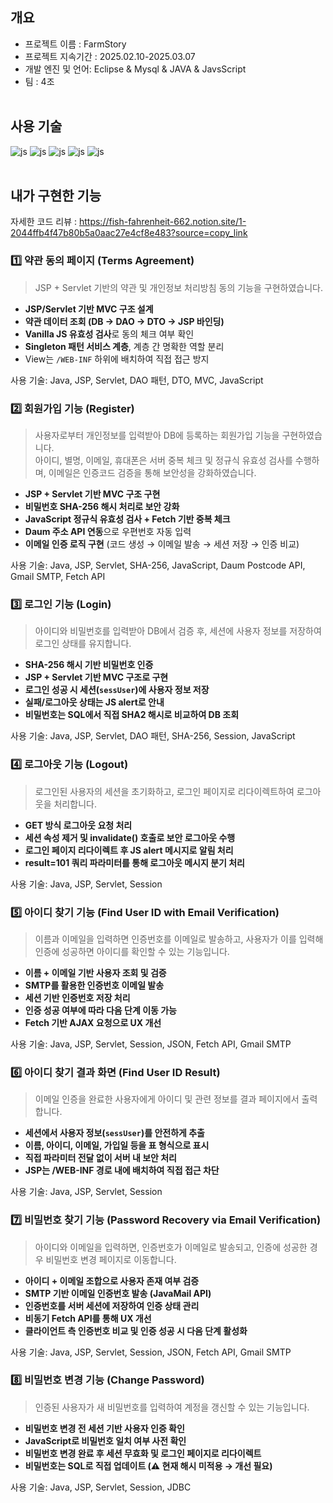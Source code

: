 ## 개요
- 프로젝트 이름 : FarmStory
- 프로젝트 지속기간 : 2025.02.10-2025.03.07
- 개발 엔진 및 언어: Eclipse & Mysql & JAVA & JavsScript  
- 팀 : 4조 
<br><br>
## 사용 기술
![js](https://img.shields.io/badge/Java-ED8B00?style=for-the-badge&logo=openjdk&logoColor=white)
![js](https://img.shields.io/badge/JavaScript-F7DF1E?style=for-the-badge&logo=JavaScript&logoColor=white)
![js](https://img.shields.io/badge/CSS-239120?&style=for-the-badge&logo=css3&logoColor=white)
![js](https://img.shields.io/badge/HTML5-E34F26?style=for-the-badge&logo=html5&logoColor=white)
![js](https://img.shields.io/badge/MySQL-00000F?style=for-the-badge&logo=mysql&logoColor=white) <br><br>

## 내가 구현한 기능 
자세한 코드 리뷰 : https://fish-fahrenheit-662.notion.site/1-2044ffb4f47b80b5a0aac27e4cf8e483?source=copy_link
### 1️⃣ 약관 동의 페이지 (Terms Agreement)

> JSP + Servlet 기반의 약관 및 개인정보 처리방침 동의 기능을 구현하였습니다.

- **JSP/Servlet 기반 MVC 구조 설계**
- **약관 데이터 조회 (DB → DAO → DTO → JSP 바인딩)**
- **Vanilla JS 유효성 검사**로 동의 체크 여부 확인
- **Singleton 패턴 서비스 계층**, 계층 간 명확한 역할 분리
- View는 `/WEB-INF` 하위에 배치하여 직접 접근 방지

사용 기술: Java, JSP, Servlet, DAO 패턴, DTO, MVC, JavaScript


### 2️⃣ 회원가입 기능 (Register)

> 사용자로부터 개인정보를 입력받아 DB에 등록하는 회원가입 기능을 구현하였습니다.  
> 아이디, 별명, 이메일, 휴대폰은 서버 중복 체크 및 정규식 유효성 검사를 수행하며, 이메일은 인증코드 검증을 통해 보안성을 강화하였습니다.

- **JSP + Servlet 기반 MVC 구조 구현**
- **비밀번호 SHA-256 해시 처리로 보안 강화**
- **JavaScript 정규식 유효성 검사 + Fetch 기반 중복 체크**
- **Daum 주소 API 연동**으로 우편번호 자동 입력
- **이메일 인증 로직 구현** (코드 생성 → 이메일 발송 → 세션 저장 → 인증 비교)

사용 기술: Java, JSP, Servlet, SHA-256, JavaScript, Daum Postcode API, Gmail SMTP, Fetch API

### 3️⃣ 로그인 기능 (Login)

> 아이디와 비밀번호를 입력받아 DB에서 검증 후, 세션에 사용자 정보를 저장하여 로그인 상태를 유지합니다.

- **SHA-256 해시 기반 비밀번호 인증**
- **JSP + Servlet 기반 MVC 구조로 구현**
- **로그인 성공 시 세션(`sessUser`)에 사용자 정보 저장**
- **실패/로그아웃 상태는 JS alert로 안내**
- **비밀번호는 SQL에서 직접 SHA2 해시로 비교하여 DB 조회**

사용 기술: Java, JSP, Servlet, DAO 패턴, SHA-256, Session, JavaScript

### 4️⃣ 로그아웃 기능 (Logout)

> 로그인된 사용자의 세션을 초기화하고, 로그인 페이지로 리다이렉트하여 로그아웃을 처리합니다.

- **GET 방식 로그아웃 요청 처리**
- **세션 속성 제거 및 invalidate() 호출로 보안 로그아웃 수행**
- **로그인 페이지 리다이렉트 후 JS alert 메시지로 알림 처리**
- **result=101 쿼리 파라미터를 통해 로그아웃 메시지 분기 처리**

사용 기술: Java, JSP, Servlet, Session

### 5️⃣ 아이디 찾기 기능 (Find User ID with Email Verification)

> 이름과 이메일을 입력하면 인증번호를 이메일로 발송하고, 사용자가 이를 입력해 인증에 성공하면 아이디를 확인할 수 있는 기능입니다.

- **이름 + 이메일 기반 사용자 조회 및 검증**
- **SMTP를 활용한 인증번호 이메일 발송**
- **세션 기반 인증번호 저장 처리**
- **인증 성공 여부에 따라 다음 단계 이동 가능**
- **Fetch 기반 AJAX 요청으로 UX 개선**

사용 기술: Java, JSP, Servlet, Session, JSON, Fetch API, Gmail SMTP

### 6️⃣ 아이디 찾기 결과 화면 (Find User ID Result)

> 이메일 인증을 완료한 사용자에게 아이디 및 관련 정보를 결과 페이지에서 출력합니다.

- **세션에서 사용자 정보(`sessUser`)를 안전하게 추출**
- **이름, 아이디, 이메일, 가입일 등을 표 형식으로 표시**
- **직접 파라미터 전달 없이 서버 내 보안 처리**
- **JSP는 /WEB-INF 경로 내에 배치하여 직접 접근 차단**

사용 기술: Java, JSP, Servlet, Session

### 7️⃣ 비밀번호 찾기 기능 (Password Recovery via Email Verification)

> 아이디와 이메일을 입력하면, 인증번호가 이메일로 발송되고, 인증에 성공한 경우 비밀번호 변경 페이지로 이동합니다.

- **아이디 + 이메일 조합으로 사용자 존재 여부 검증**
- **SMTP 기반 이메일 인증번호 발송 (JavaMail API)**
- **인증번호를 서버 세션에 저장하여 인증 상태 관리**
- **비동기 Fetch API를 통해 UX 개선**
- **클라이언트 측 인증번호 비교 및 인증 성공 시 다음 단계 활성화**

사용 기술: Java, JSP, Servlet, Session, JSON, Fetch API, Gmail SMTP

### 8️⃣ 비밀번호 변경 기능 (Change Password)

> 인증된 사용자가 새 비밀번호를 입력하여 계정을 갱신할 수 있는 기능입니다.

- **비밀번호 변경 전 세션 기반 사용자 인증 확인**
- **JavaScript로 비밀번호 일치 여부 사전 확인**
- **비밀번호 변경 완료 후 세션 무효화 및 로그인 페이지로 리다이렉트**
- **비밀번호는 SQL로 직접 업데이트 (⚠ 현재 해시 미적용 → 개선 필요)**

사용 기술: Java, JSP, Servlet, Session, JDBC


